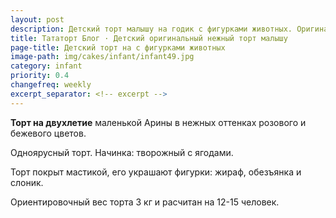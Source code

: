 ```yaml
---
layout: post
description: Детский торт малышу на годик с фигурками животных. Оригинальные торты · Киев
title: Тататорт Блог · Детский оригинальный нежный торт малышу 
page-title: Детский торт на с фигурками животных
image-path: img/cakes/infant/infant49.jpg
category: infant
priority: 0.4
changefreq: weekly
excerpt_separator: <!-- excerpt -->
---
```


**Торт на двухлетие** маленькой Арины в нежных оттенках розового и бежевого цветов.

<!-- excerpt -->

Одноярусный торт. Начинка: творожный с ягодами. 

Торт покрыт мастикой, его украшают фигурки: жираф, обезъянка и слоник.

Ориентировочный вес торта 3 кг и расчитан на 12-15 человек.